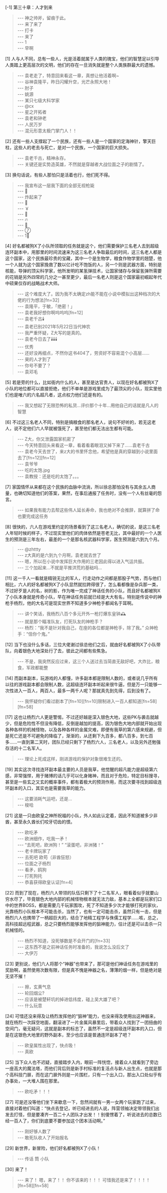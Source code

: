 
[-1] 第三十章：人才到来
>--- 神之帅斧，留痕于此。<br>
>--- 来了来了<br>
>--- 打卡<br>
>--- 来了<br>
>--- 1<br>
>--- 早啊<br>

[1] 人与人不同，总有一些人，光是活着就属于人类的瑰宝，他们的智慧足以引导人类踏上更高层次的文明，他们的存在一旦消失就是整个人类族群最大的遗憾。
>--- 袁老走了，特意回来看这一章，真想让他活着啊~<br>
>--- 谷神袁隆平，昨日闪耀升空，光芒永照大地！<br>
>--- 肘子<br>
>--- 姚源<br>
>--- 某只七级大科学家<br>
>--- @cx<br>
>--- 星之开拓者<br>
>--- 袁老和钟老<br>
>--- 人民万岁<br>
>--- 混元形意太极门掌门人！！<br>

[2] 还有一些人支撑起了一个民族，还有一些人是一个国家的定海神针，擎天巨柱，这些人的老去与死亡，是对一个民族，一个国家的巨大损失。
>--- 袁老千古，精神永存。<br>
>--- 关键还是实势造英雄，不然就是穿越者大战位面之子的剧情了。<br>

[3] 换句话说，有些人那怕只是活着也行，他们死不得。
>--- 我宣布这一层我下面的全部无视枪毙<br>
>--- 📄<br>
>--- 炸起来了<br>
>--- 🎼<br>
>--- ￥<br>
>--- 🦇<br>
>--- 🔥<br>
>--- 🦅<br>
>--- ⑦<br>
>--- 1⃣<br>

[4] 好名都被狗X了小队所领取的任务就是这个，他们需要保护三名老人去到超级连环副本中，用那里的时间流速来为这三名老人争取最后的时间，这三名老人都是这个国家，这个民族最珍贵的宝藏，其中一个是生物学，粮食作物学里的翘楚，他一个人就为这个国家挽救了数以亿计吃不饱饭的人，另一个则是武器方面，特别是核能，导弹的顶尖科学家，他所发明的某氢弹技术，让国家储存与保留氢弹所需要的花销是另外四常的几分之一甚至更少，最后一名老人则是这个国家最初崛起年代中硕果仅存的战略战术大师。
>--- 这个难度大了。因为我不太确定zh能不能在小说中模拟出这种档次的大佬的行为想法[fn=32]<br>
>--- 袁隆平，于敏，「绝密！」<br>
>--- 袁老我好想你啊呜呜呜[fn=12]<br>
>--- 袁老千古🕯️<br>
>--- 袁老已别2021年5月22日当代神农<br>
>--- 我严重怀疑，Z大写的是真的。<br>
>--- 袁老今日去了🕯️🕯️🕯️<br>
>--- 优秀<br>
>--- 还好没再细点，不然你这书404了，劳资好不容易混个小高层……<br>
>--- 昊的人才到了<br>
>--- 你号不要了？<br>
>--- 袁邓毛<br>

[5] 若是旁的什么，比如衙内什么的人，甚至是达官贵人，以现在好名都被狗X了小队的地位都可以直接拒绝，他们不单单是游戏里成为了最顶尖的小队，现实里他们也是唯六的六名超凡者，这点权力他们还是有的。
>--- 我又想起了无限恐怖的私货…评价那个十年…用他自己的话就是凡人的智慧<br>

[6] 不过这三名老人不同，特别是搞粮食的那名老人，说句不好听的，若无这老人，说不定他们六人早就被饿死了，甚至他们都无法出生都有可能。
>--- Z大，你又泄露国家机密了<br>
>--- 今天特意回头来看这一章，看着看着眼泪又掉下来了……袁老千古<br>
>--- 袁老今天去世了，来z大的书里怀念他，希望他是真的穿越到小说里面去了[fn=12][fn=12]<br>
>--- 袁爷爷<br>
>--- 吃的太饱.jpg<br>
>--- 袁教授：还是吃的太饱了。。。<br>

[7] 家国情怀从来都在这个民族的血脉中流淌，所以徐总那怕没有与其余五人商量，也确切知道他们的答案，果然，在事后通报了任务时，没有一个人有丝毫的怨言。
>--- 如果我有能力去帮这些伟人延长寿命，我也绝对不会推辞，就算拼了命也要完成这任务<br>

[8] 很快的，六人在游戏里约定的场景看到了这三名老人，确切的说，是这三名老人年轻时候的样子，不过现实里他们的肉体依然是苍老无比，其中最好的一个人医生的预测是三年左右，最差的一个是那名核武器科学家，医生预测是六到九个月。
>--- @zhttty<br>
>--- z大真的是六到九个月啊，袁老就去世了<br>
>--- 嗯，所以在小说中发挥巨大作用的三老因此得以进入气运共振。<br>
>--- 三个加起来…不就是平推洪荒的基础吗…<br>

[11] 这一千人一看就是精锐无比的军人，行走动作之间都是那股子气势，而与他们相比，六人的好名都被狗X了小队显然就拉跨得很了，怎么看都像是杂兵那一类，不过好歹是人的名，树的影，作为唯一完成了神话任务的小队，而且好名都被狗X了小队本身就是传奇小队，早在神话任务前就已经是大大有名，特别是传说中的神枪手杨烈，他的大名可是现实世界不知道多少神枪手都闻名于耳啊。
>--- 讲个笑话，我杨烈八百个多元开外一枪打爆东皇钟🕰️<br>
>--- 就是那个瞄准队友，打死队友的神枪手？<br>
>--- 杨烈：“我不是针对我自己，在座的各位都是神枪手，除了我。”
众神枪手：“信你个鬼。”<br>

[12] 当下也没什么多话，三位大佬谢过徐总他们之后，就由好名都被狗X了小队带队，向着银色大地深处行了去，彼此之间都有些焦急。
>--- 不是，我突然反应过来，这三个人送过去当简直无敌好吧，大炸比，粮食，军政都能整<br>

[14] 而副本副本，玩游戏的人都懂，许多副本都是限制人数的，或者说几乎所有以往的游戏副本都会限制人数，这超级连环副本听起来很牛逼，但是万一只能够一次性进入一百人，两百人，最多一两千人呢？那就真先到先得，后到没有了。
>--- 我怀疑你们看过剧本了[fn=10][fn=10]限制进入一百人都知道[fn=58][fn=58]<br>

[17] 这也让杨烈六人更是警惕，不过还好越是深入银色大地，这些PK与袭击就越少，但是危险性不但没有降低，反倒是越加的提高，因为银色大地内部就开始出现各种各样的机械怪物，以及各种各样的金属灾难，即便有我草的第六感来规避，但是死亡还是不可避免的降临了，渐渐的，从还剩下九百多，都八百多，到七百多……一直到第二天时，团队已经只剩下了杨烈六人，三名老人，以及另外还勉强存活的十二名军人。
>--- 理论上死成这样，刚进游戏的保护对象很难生还的。<br>

[19] 其实这次寻找连环副本最主要的人员是我草，他觉醒的超凡能力是超级第六感，非常强悍，用于赌博的话几乎可以化身赌神，而且对于危险，特定目标搜寻，甚至是一些玄之又玄的概率事件，都有着极大的预测作用，而这次要寻找到超级连环副本的入口，其实也是需要我草的能力。
>--- 这要消耗气运吧，还是…<br>
>--- 梭哈<br>

[21] 这是一只由欧皇之神所祝福的小队，外人如此认定着，因此不知道被多少非酋，甚至永久酋长们咬牙切齿的恨。
>--- 欧吃矛<br>
>--- 欧洲细作，吃我一矛！<br>
>--- “去死吧，欧洲狗！”
“滚蛋吧，非洲猪！”<br>
>--- 老卡牌玩家了<br>
>--- 去死吧 欧苟（非酋狂怒）<br>
>--- 位面之子杨烈<br>
>--- 看矛，鸥狗<br>
>--- 打死狗托<br>
>--- 恭喜获得欧皇认证[fn=4]<br>

[22] 而到了现在，杨烈六人带领的队伍只剩下了十二名军人，眼看着似乎就要山穷水尽了，毕竟银色大地内部的机械怪物根本就无法力敌，基本上全都是玩家们口中的世界BOSS，都是需要几千玩家围攻，死了不知道多少次才能够打死的家伙，光靠杨烈小队根本不可能击杀，当然了，也有一定可能击杀，虽然只有一击，但是杨烈六人也携带了一柄超巨大的，结合了地精工程学与侏儒工程学……咳，总之，高科技超远程武器，总之只要杨烈能够发挥他的狙神能力，估计还是可以击杀一只机械怪的。
>--- 杨烈不知道，没死够数是不会开门的[fn=33]<br>
>--- 这东西不是之前神话任务时准备的，我说怎么没后文了<br>
>--- 大伊万<br>

[23] 更别说，他们六人将那个“神器”也带来了，那可是他们神话任务在游戏里的奖励啊，虽然使用次数有限，但是真不愧是神器之名，薄薄的烟一样，但是绝对是无坚不摧！
>--- 擦，玄黄气息<br>
>--- 轮回烟尘?<br>
>--- 应该是被楚轩坑的掉进低纬度，碰上吴大雄了吧？<br>
>--- 什么玩意<br>

[24] 可惜还没来得及让杨烈发挥他的“狙神”能力，也没来得及使用出这神器来，就在杨烈一次踩空地面，翻滚进了一片金属风暴里后，带着众人找到了一团扭曲的空间门，毫无疑问，这就是副本的标志了，虽然不一定是超级连环副本的入口，但是在这银色大地里的野外副本，至少也应该是普通连环副本了吧？
>--- 欧皇属性出现了，快点吸！<br>
>--- 真欧<br>

[25] 当下众人也不迟疑，直接踏步入内，眼前一阵恍惚，接着众人就看到了旁边一座高大的魔法塔，而他们背后则是新手村标准的复活点与新人出生点，也就是那个高科技门扉，而在这门扉外则是一片围栏，只有一个出入口，那出入口处似乎有办事处，一大堆人围在那里。
>--- 欧吃矛！！！<br>

[27] 可是还没等他们坐下来歇息一下，忽然间就有一男一女两个玩家跑了过来，直接对着他们叫道：“快点去登记，听已经进去的人说，阵营领袖决定带领我们出发去打怪，但是要凑齐一百二十人团队才出发！！别傻愣着了，听说进去的总数已经一百人了，你们到底要不要参加这个团本活动啊。”
>--- 刚好够人数了<br>
>--- 敢死队收人了开始报名<br>

[29] 新世界，新冒险，他们好名都被狗X了小队！
>--- 传话   筒   小队<br>

[30] 来了！
>--- 来了！ 
嗯，来了！！
你不该来的！！！
可惜我还是来了！！！！[fn=58][fn=58]<br>
